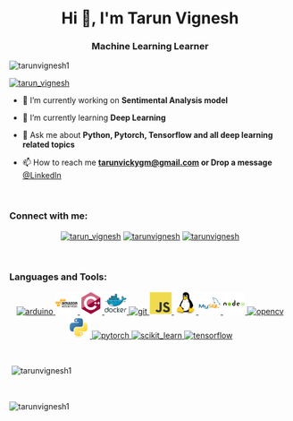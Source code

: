 <h1 align="center">Hi 👋, I'm Tarun Vignesh</h1>
<h3 align="center">Machine Learning Learner</h3>

<p align="left"> <img src="https://komarev.com/ghpvc/?username=tarunvignesh1&label=Profile%20views&color=0e75b6&style=flat" alt="tarunvignesh1" /> </p>

<p align="left"> <a href="https://twitter.com/tarun_vignesh" target="blank"><img src="https://img.shields.io/twitter/follow/tarun_vignesh?logo=twitter&style=for-the-badge" alt="tarun_vignesh" /></a> </p>

- 🔭 I’m currently working on **Sentimental Analysis model**

- 🌱 I’m currently learning **Deep Learning**

- 💬 Ask me about **Python, Pytorch, Tensorflow and all deep learning related topics**

- 📫 How to reach me **tarunvickygm@gmail.com or Drop a message** <a href=https://linkedin.com/in/tarunvignesh>@LinkedIn</a>

<br>
<h3 align="left">Connect with me:</h3>
<p align="center">
<a href="https://twitter.com/tarun_vignesh" target="blank"><img align="center" src="https://raw.githubusercontent.com/rahuldkjain/github-profile-readme-generator/master/src/images/icons/Social/twitter.svg" alt="tarun_vignesh" height="30" width="40" /></a>
<a href="https://linkedin.com/in/tarunvignesh" target="blank"><img align="center" src="https://raw.githubusercontent.com/rahuldkjain/github-profile-readme-generator/master/src/images/icons/Social/linked-in-alt.svg" alt="tarunvignesh" height="30" width="40" /></a>
<a href="https://www.hackerrank.com/tarunvignesh" target="blank"><img align="center" src="https://raw.githubusercontent.com/rahuldkjain/github-profile-readme-generator/master/src/images/icons/Social/hackerrank.svg" alt="tarunvignesh" height="30" width="40" /></a>
</p>
<br>
<h3 align="left">Languages and Tools:</h3>

<p align="center"> <a href="https://www.arduino.cc/" target="_blank"> <img src="https://cdn.worldvectorlogo.com/logos/arduino-1.svg" alt="arduino" width="40" height="40"/> </a> <a href="https://aws.amazon.com" target="_blank"> <img src="https://raw.githubusercontent.com/devicons/devicon/master/icons/amazonwebservices/amazonwebservices-original-wordmark.svg" alt="aws" width="40" height="40"/> </a> <a href="https://www.w3schools.com/cpp/" target="_blank"> <img src="https://raw.githubusercontent.com/devicons/devicon/master/icons/cplusplus/cplusplus-original.svg" alt="cplusplus" width="40" height="40"/> </a> <a href="https://www.docker.com/" target="_blank"> <img src="https://raw.githubusercontent.com/devicons/devicon/master/icons/docker/docker-original-wordmark.svg" alt="docker" width="40" height="40"/> </a> <a href="https://git-scm.com/" target="_blank"> <img src="https://www.vectorlogo.zone/logos/git-scm/git-scm-icon.svg" alt="git" width="40" height="40"/> </a> <a href="https://developer.mozilla.org/en-US/docs/Web/JavaScript" target="_blank"> <img src="https://raw.githubusercontent.com/devicons/devicon/master/icons/javascript/javascript-original.svg" alt="javascript" width="40" height="40"/> </a> <a href="https://www.linux.org/" target="_blank"> <img src="https://raw.githubusercontent.com/devicons/devicon/master/icons/linux/linux-original.svg" alt="linux" width="40" height="40"/> </a> <a href="https://www.mysql.com/" target="_blank"> <img src="https://raw.githubusercontent.com/devicons/devicon/master/icons/mysql/mysql-original-wordmark.svg" alt="mysql" width="40" height="40"/> </a> <a href="https://nodejs.org" target="_blank"> <img src="https://raw.githubusercontent.com/devicons/devicon/master/icons/nodejs/nodejs-original-wordmark.svg" alt="nodejs" width="40" height="40"/> </a> <a href="https://opencv.org/" target="_blank"> <img src="https://www.vectorlogo.zone/logos/opencv/opencv-icon.svg" alt="opencv" width="40" height="40"/> </a> <a href="https://www.python.org" target="_blank"> <img src="https://raw.githubusercontent.com/devicons/devicon/master/icons/python/python-original.svg" alt="python" width="40" height="40"/> </a> <a href="https://pytorch.org/" target="_blank"> <img src="https://www.vectorlogo.zone/logos/pytorch/pytorch-icon.svg" alt="pytorch" width="40" height="40"/> </a> <a href="https://scikit-learn.org/" target="_blank"> <img src="https://upload.wikimedia.org/wikipedia/commons/0/05/Scikit_learn_logo_small.svg" alt="scikit_learn" width="40" height="40"/> </a> <a href="https://www.tensorflow.org" target="_blank"> <img src="https://www.vectorlogo.zone/logos/tensorflow/tensorflow-icon.svg" alt="tensorflow" width="40" height="40"/> </a> </p>
<br>
<p>&nbsp;<img align="center" src="https://github-readme-stats.vercel.app/api?username=tarunvignesh1&show_icons=true&locale=en" alt="tarunvignesh1" /></p>
<br>   
<p><img align="center" src="https://github-readme-streak-stats.herokuapp.com/?user=tarunvignesh1&" alt="tarunvignesh1" /></p>
